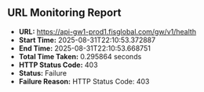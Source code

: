 ## URL Monitoring Report

- **URL:** https://api-gw1-prod1.fisglobal.com/gw/v1/health
- **Start Time:** 2025-08-31T22:10:53.372887
- **End Time:** 2025-08-31T22:10:53.668751
- **Total Time Taken:** 0.295864 seconds
- **HTTP Status Code:** 403
- **Status:** Failure
- **Failure Reason:** HTTP Status Code: 403
